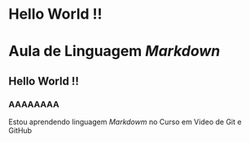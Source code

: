 # Hello World !!
# Aula de Linguagem _Markdown_
## Hello World !!
### AAAAAAAA
  Estou aprendendo linguagem _Markdowm_ no Curso em Video de Git e GitHub
